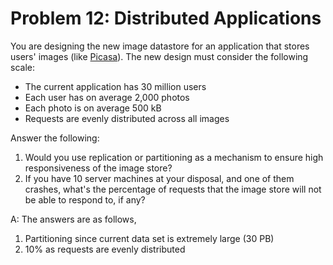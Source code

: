 # Problem 12: Distributed Applications

You are designing the new image datastore for an application that stores users' images (like [Picasa](http://picasa.google.com/)). The new design must consider the following scale:

- The current application has 30 million users
- Each user has on average 2,000 photos
- Each photo is on average 500 kB
- Requests are evenly distributed across all images

Answer the following:

1. Would you use replication or partitioning as a mechanism to ensure high responsiveness of the image store?
2. If you have 10 server machines at your disposal, and one of them crashes, what's the percentage of requests that the image store will not be able to respond to, if any?

A: The answers are as follows,

1. Partitioning since current data set is extremely large (30 PB)
2. 10% as requests are evenly distributed
